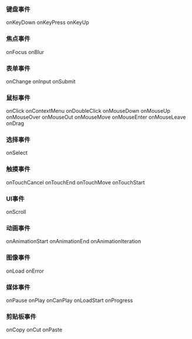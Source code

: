 ### 键盘事件
onKeyDown 
onKeyPress
onKeyUp

### 焦点事件
onFocus 
onBlur 

### 表单事件
onChange 
onInput
onSubmit 

### 鼠标事件
onClick
onContextMenu
onDoubleClick
onMouseDown
onMouseUp
onMouseOver
onMouseOut
onMouseMove
onMouseEnter
onMouseLeave
onDrag

### 选择事件
onSelect 
### 触摸事件
onTouchCancel 
onTouchEnd
onTouchMove
onTouchStart

### UI事件
onScroll 
### 动画事件
onAnimationStart 
onAnimationEnd
onAnimationIteration 

### 图像事件
onLoad 
onError 

### 媒体事件
onPause
onPlay
onCanPlay
onLoadStart
onProgress

### 剪贴板事件
onCopy 
onCut
onPaste 